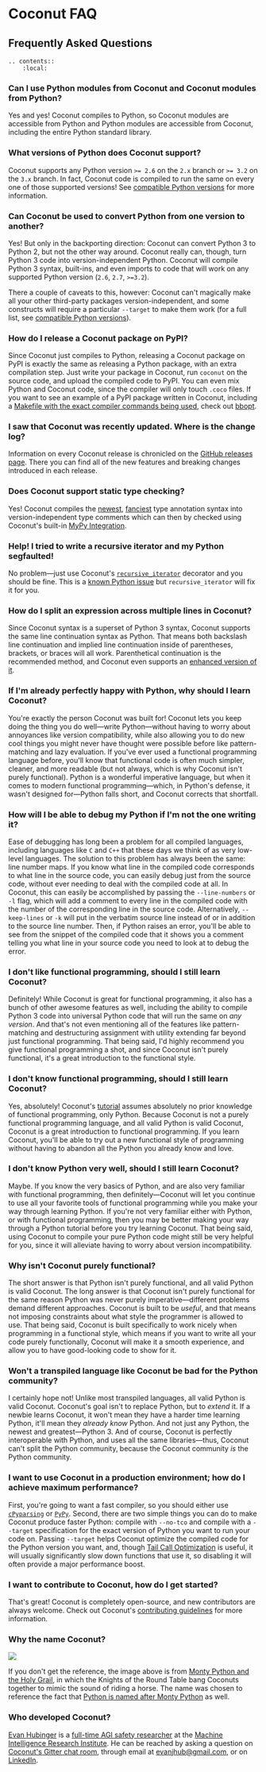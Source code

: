 # Coconut FAQ

## Frequently Asked Questions

```eval_rst
.. contents::
    :local:
```

### Can I use Python modules from Coconut and Coconut modules from Python?

Yes and yes! Coconut compiles to Python, so Coconut modules are accessible from Python and Python modules are accessible from Coconut, including the entire Python standard library.

### What versions of Python does Coconut support?

Coconut supports any Python version `>= 2.6` on the `2.x` branch or `>= 3.2` on the `3.x` branch. In fact, Coconut code is compiled to run the same on every one of those supported versions! See [compatible Python versions](DOCS.html#compatible-python-versions) for more information.

### Can Coconut be used to convert Python from one version to another?

Yes! But only in the backporting direction: Coconut can convert Python 3 to Python 2, but not the other way around. Coconut really can, though, turn Python 3 code into version-independent Python. Coconut will compile Python 3 syntax, built-ins, and even imports to code that will work on any supported Python version (`2.6`, `2.7`, `>=3.2`).

There a couple of caveats to this, however: Coconut can't magically make all your other third-party packages version-independent, and some constructs will require a particular `--target` to make them work (for a full list, see [compatible Python versions](DOCS.html#compatible-python-versions)).

### How do I release a Coconut package on PyPI?

Since Coconut just compiles to Python, releasing a Coconut package on PyPI is exactly the same as releasing a Python package, with an extra compilation step. Just write your package in Coconut, run `coconut` on the source code, and upload the compiled code to PyPI. You can even mix Python and Coconut code, since the compiler will only touch `.coco` files. If you want to see an example of a PyPI package written in Coconut, including a [Makefile with the exact compiler commands being used](https://github.com/evhub/bbopt/blob/master/Makefile), check out [bbopt](https://github.com/evhub/bbopt).

### I saw that Coconut was recently updated. Where is the change log?

Information on every Coconut release is chronicled on the [GitHub releases page](https://github.com/evhub/coconut/releases). There you can find all of the new features and breaking changes introduced in each release.

### Does Coconut support static type checking?

Yes! Coconut compiles the [newest](https://www.python.org/dev/peps/pep-0526/), [fanciest](https://www.python.org/dev/peps/pep-0484/) type annotation syntax into version-independent type comments which can then by checked using Coconut's built-in [MyPy Integration](http://coconut.readthedocs.io/en/master/DOCS.html#mypy-integration).

### Help! I tried to write a recursive iterator and my Python segfaulted!

No problem—just use Coconut's [`recursive_iterator`](DOCS.html#recursive-iterator) decorator and you should be fine. This is a [known Python issue](http://bugs.python.org/issue14010) but `recursive_iterator` will fix it for you.

### How do I split an expression across multiple lines in Coconut?

Since Coconut syntax is a superset of Python 3 syntax, Coconut supports the same line continuation syntax as Python. That means both backslash line continuation and implied line continuation inside of parentheses, brackets, or braces will all work. Parenthetical continuation is the recommended method, and Coconut even supports an [enhanced version of it](DOCS.html#enhanced-parenthetical-continuation).

### If I'm already perfectly happy with Python, why should I learn Coconut?

You're exactly the person Coconut was built for! Coconut lets you keep doing the thing you do well—write Python—without having to worry about annoyances like version compatibility, while also allowing you to do new cool things you might never have thought were possible before like pattern-matching and lazy evaluation. If you've ever used a functional programming language before, you'll know that functional code is often much simpler, cleaner, and more readable (but not always, which is why Coconut isn't purely functional). Python is a wonderful imperative language, but when it comes to modern functional programming—which, in Python's defense, it wasn't designed for—Python falls short, and Coconut corrects that shortfall.

### How will I be able to debug my Python if I'm not the one writing it?

Ease of debugging has long been a problem for all compiled languages, including languages like `C` and `C++` that these days we think of as very low-level languages. The solution to this problem has always been the same: line number maps. If you know what line in the compiled code corresponds to what line in the source code, you can easily debug just from the source code, without ever needing to deal with the compiled code at all. In Coconut, this can easily be accomplished by passing the `--line-numbers` or `-l` flag, which will add a comment to every line in the compiled code with the number of the corresponding line in the source code. Alternatively, `--keep-lines` or `-k` will put in the verbatim source line instead of or in addition to the source line number. Then, if Python raises an error, you'll be able to see from the snippet of the compiled code that it shows you a comment telling you what line in your source code you need to look at to debug the error.

### I don't like functional programming, should I still learn Coconut?

Definitely! While Coconut is great for functional programming, it also has a bunch of other awesome features as well, including the ability to compile Python 3 code into universal Python code that will run the same on _any version_. And that's not even mentioning all of the features like pattern-matching and destructuring assignment with utility extending far beyond just functional programming. That being said, I'd highly recommend you give functional programming a shot, and since Coconut isn't purely functional, it's a great introduction to the functional style.

### I don't know functional programming, should I still learn Coconut?

Yes, absolutely! Coconut's [tutorial](HELP.html) assumes absolutely no prior knowledge of functional programming, only Python. Because Coconut is not a purely functional programming language, and all valid Python is valid Coconut, Coconut is a great introduction to functional programming. If you learn Coconut, you'll be able to try out a new functional style of programming without having to abandon all the Python you already know and love.

### I don't know Python very well, should I still learn Coconut?

Maybe. If you know the very basics of Python, and are also very familiar with functional programming, then definitely—Coconut will let you continue to use all your favorite tools of functional programming while you make your way through learning Python. If you're not very familiar either with Python, or with functional programming, then you may be better making your way through a Python tutorial before you try learning Coconut. That being said, using Coconut to compile your pure Python code might still be very helpful for you, since it will alleviate having to worry about version incompatibility.

### Why isn't Coconut purely functional?

The short answer is that Python isn't purely functional, and all valid Python is valid Coconut. The long answer is that Coconut isn't purely functional for the same reason Python was never purely imperative—different problems demand different approaches. Coconut is built to be _useful_, and that means not imposing constraints about what style the programmer is allowed to use. That being said, Coconut is built specifically to work nicely when programming in a functional style, which means if you want to write all your code purely functionally, Coconut will make it a smooth experience, and allow you to have good-looking code to show for it.

### Won't a transpiled language like Coconut be bad for the Python community?

I certainly hope not! Unlike most transpiled languages, all valid Python is valid Coconut. Coconut's goal isn't to replace Python, but to _extend_ it. If a newbie learns Coconut, it won't mean they have a harder time learning Python, it'll mean they _already know_ Python. And not just any Python, the newest and greatest—Python 3. And of course, Coconut is perfectly interoperable with Python, and uses all the same libraries—thus, Coconut can't split the Python community, because the Coconut community _is_ the Python community.

### I want to use Coconut in a production environment; how do I achieve maximum performance?

First, you're going to want a fast compiler, so you should either use [`cPyparsing`](https://github.com/evhub/cpyparsing) or [`PyPy`](https://pypy.org/). Second, there are two simple things you can do to make Coconut produce faster Python: compile with `--no-tco` and compile with a `--target` specification for the exact version of Python you want to run your code on. Passing `--target` helps Coconut optimize the compiled code for the Python version you want, and, though [Tail Call Optimization](DOCS.html#tail-call-optimization) is useful, it will usually significantly slow down functions that use it, so disabling it will often provide a major performance boost.

### I want to contribute to Coconut, how do I get started?

That's great! Coconut is completely open-source, and new contributors are always welcome. Check out Coconut's [contributing guidelines](CONTRIBUTING.html) for more information.

### Why the name Coconut?

![](http://i.imgur.com/PoFot.jpg)

If you don't get the reference, the image above is from [Monty Python and the Holy Grail](https://en.wikipedia.org/wiki/Monty_Python_and_the_Holy_Grail), in which the Knights of the Round Table bang Coconuts together to mimic the sound of riding a horse. The name was chosen to reference the fact that [Python is named after Monty Python](https://www.python.org/doc/essays/foreword/) as well.

### Who developed Coconut?

[Evan Hubinger](https://github.com/evhub) is a [full-time AGI safety researcher](https://www.alignmentforum.org/users/evhub) at the [Machine Intelligence Research Institute](https://intelligence.org/). He can be reached by asking a question on [Coconut's Gitter chat room](https://gitter.im/evhub/coconut), through email at <evanjhub@gmail.com>, or on [LinkedIn](https://www.linkedin.com/in/ehubinger).
